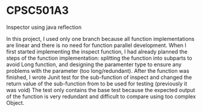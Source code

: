 # CPSC501A3
Inspector using java reflection

In this project, I used only one branch because all function implementations are linear and there is no need for function parallel development. 
When I first started implementing the inspect function, I had already planned the steps of the function implementation: splitting the function into subparts to avoid Long function, and designing the paramenter type to ensure any problems with the parameter (too long/redundant). After the function was finished, 
I wrote Junit test for the sub-function of inspect and changed the return value of the sub-function from to be used for testing (previously it was void) The test only contains the base test because the expected output of the function is very redundant and difficult to compare using too complex Object.

